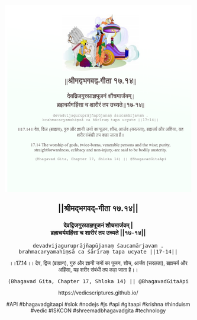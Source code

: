 <img src="../../asset/BG_17_14.png"/>
<center><h2>||श्रीमद्‍भगवद्‍-गीता १७.१४||</h2>
<h3>देवद्विजगुरुप्राज्ञपूजनं शौचमार्जवम् |<br/>ब्रह्मचर्यमहिंसा च शारीरं तप उच्यते ||१७-१४||</h3>
<pre>devadvijaguruprājñapūjanaṃ śaucamārjavam .<br/>brahmacaryamahiṃsā ca śārīraṃ tapa ucyate ||17-14||</pre>
<p>।।17.14।। देव, द्विज (ब्राह्मण), गुरु और ज्ञानी जनों का पूजन, शौच, आर्जव (सरलता), ब्रह्मचर्य और अहिंसा, यह शरीर संबंधी तप कहा जाता है।।</p>
<pre>(Bhagavad Gita, Chapter 17, Shloka 14) || @BhagavadGitaApi</pre><p>https://vedicscriptures.github.io/</p><p>#API #bhagavadgitaapi #slok #nodejs #js #api #gitaapi #krishna #hinduism #vedic #ISKCON #shreemadbhagavadgita #technology</p></center>